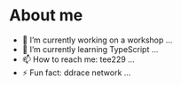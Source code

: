 # About me

<!--
## Hi there 👋

**tee229/tee229** is a ✨ _special_ ✨ repository because its `README.md` (this file) appears on your GitHub profile.

Here are some ideas to get you started:

- 🔭 I’m currently working on ...
- 🌱 I’m currently learning ...
- 👯 I’m looking to collaborate on ...
- 🤔 I’m looking for help with ...
- 💬 Ask me about ...
- 📫 How to reach me: ...
- 😄 Pronouns: ...
- ⚡ Fun fact: ...
-->


- 🔭 I’m currently working on a workshop ...
- 🌱 I’m currently learning TypeScript ...
- 📫 How to reach me: tee229 ...
- ⚡ Fun fact: ddrace network ...
